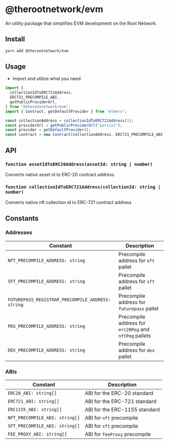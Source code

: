 # @therootnetwork/evm

An utility package that simplifies EVM development on the Root Network.

## Install

```bash
yarn add @therootnetwork/evm
```

## Usage

- Import and utilize what you need

```typescript
import {
  collectionIdToERC721Address,
  ERC721_PRECOMPILE_ABI,
  getPublicProviderUrl,
} from "@therootnetwork/evm";
import { Contract, getDefaultProvider } from "ethers";

const collectionAddress = collectionIdToERC721Address(1);
const providerUrl = getPublicProviderUrl("porcini");
const provider = getDefaultProvider();
const contract = new Contract(collectionAddress, ERC721_PRECOMPILE_ABI, provider);
```
## API

### `function assetIdToERC20Address(assetId: string | number)`

Converts native asset id to ERC-20 contract address

### `function collectionIdToERC721Address(collectionId: string | number)`

Converts native nft collection id to ERC-721 contract address

## Constants

### Addresses

| Constant | Description |
| --- | --- |
| `NFT_PRECOMPILE_ADDRESS: string` | Precompile address for `nft` pallet |
| `SFT_PRECOMPILE_ADDRESS: string` | Precompile address for `sft` pallet |
| `FUTUREPASS_REGISTRAR_PRECOMPILE_ADDRESS: string` | Precompile address for `futurepass` pallet |
| `PEG_PRECOMPILE_ADDRESS: string` | Precompile address for `erc20Peg` and `nftPeg` pallets |
| `DEX_PRECOMPILE_ADDRESS: string` | Precompile address for `dex` pallet |

### ABIs

| Constant | Description |
| --- | --- |
| `ERC20_ABI: string[]` | ABI for the ERC-20 standard |
| `ERC721_ABI: string[]` | ABI for the ERC-721 standard |
| `ERC1155_ABI: string[]` | ABI for the ERC-1155 standard |
| `NFT_PRECOMPILE_ABI: string[]` | ABI for `nft` precompile |
| `SFT_PRECOMPILE_ABI: string[]` | ABI for `sft` precompile |
| `FEE_PROXY_ABI: string[]` | ABI for `feeProxy` precompile |